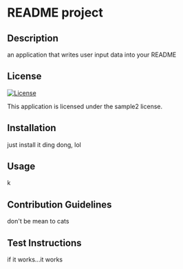# README project

## Description

an application that writes user input data into your README

## License

[![License](https://img.shields.io/badge/license-sample2-blue)](https://img.shields.io/badge/license-sample2-blue)

This application is licensed under the sample2 license.

## Installation

just install it ding dong, lol

## Usage

k

## Contribution Guidelines

don't be mean to cats

## Test Instructions

if it works...it works